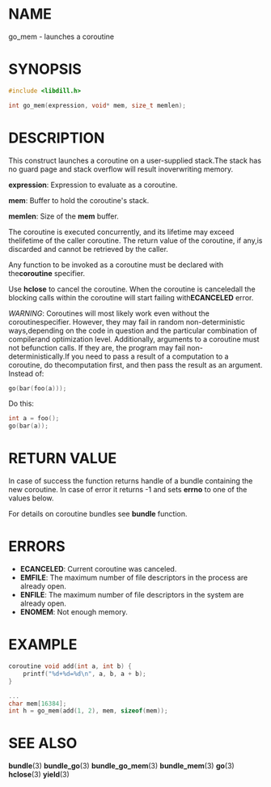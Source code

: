 # NAME

go_mem - launches a coroutine

# SYNOPSIS

```c
#include <libdill.h>

int go_mem(expression, void* mem, size_t memlen);
```

# DESCRIPTION

This construct launches a coroutine on a user-supplied stack.The stack has no guard page and stack overflow will result inoverwriting memory.

**expression**: Expression to evaluate as a coroutine.

**mem**: Buffer to hold the coroutine's stack.

**memlen**: Size of the **mem** buffer.

The coroutine is executed concurrently, and its lifetime may exceed thelifetime of the caller coroutine. The return value of the coroutine, if any,is discarded and cannot be retrieved by the caller.

Any function to be invoked as a coroutine must be declared with the**coroutine** specifier.

Use **hclose** to cancel the coroutine. When the coroutine is canceledall the blocking calls within the coroutine will start failing with**ECANCELED** error.

_WARNING_: Coroutines will most likely work even without the coroutinespecifier. However, they may fail in random non-deterministic ways,depending on the code in question and the particular combination of compilerand optimization level. Additionally, arguments to a coroutine must not befunction calls. If they are, the program may fail non-deterministically.If you need to pass a result of a computation to a coroutine, do thecomputation first, and then pass the result as an argument.  Instead of:

```c
go(bar(foo(a)));
```

Do this:

```c
int a = foo();
go(bar(a));
```

# RETURN VALUE

In case of success the function returns handle of a bundle containing the new coroutine. In case of error it returns -1 and sets **errno** to one of the values below.

For details on coroutine bundles see **bundle** function.

# ERRORS

* **ECANCELED**: Current coroutine was canceled.
* **EMFILE**: The maximum number of file descriptors in the process are already open.
* **ENFILE**: The maximum number of file descriptors in the system are already open.
* **ENOMEM**: Not enough memory.

# EXAMPLE

```c
coroutine void add(int a, int b) {
    printf("%d+%d=%d\n", a, b, a + b);
}

...
char mem[16384];
int h = go_mem(add(1, 2), mem, sizeof(mem));
```

# SEE ALSO

**bundle**(3) **bundle_go**(3) **bundle_go_mem**(3) **bundle_mem**(3) **go**(3) **hclose**(3) **yield**(3) 

